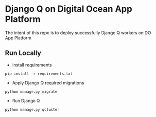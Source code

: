 # Django Q on Digital Ocean App Platform

The intent of this repo is to deploy successfully Django Q workers on DO App Platform.

## Run Locally

- Install requirements
```
pip install -r requirements.txt
```

- Apply Django Q required migrations
```
python manage.py migrate
```

- Run Django Q
```
python manage.py qcluster
```
